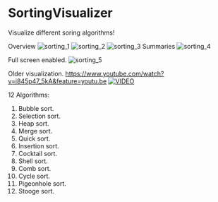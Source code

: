 # SortingVisualizer
Visualize different soring algorithms!

Overview
![sorting_1](https://user-images.githubusercontent.com/60555651/116021604-d10bce00-a648-11eb-8a5d-e87336f8879f.PNG)
![sorting_2](https://user-images.githubusercontent.com/60555651/116021653-e7198e80-a648-11eb-9e6a-82261015dd04.PNG)
![sorting_3](https://user-images.githubusercontent.com/60555651/116021654-e7198e80-a648-11eb-9010-78759c2428fd.PNG)
Summaries
![sorting_4](https://user-images.githubusercontent.com/60555651/116021657-e8e35200-a648-11eb-935c-a6f2e217ea48.PNG)

Full screen enabled.
![sorting_5](https://user-images.githubusercontent.com/60555651/116021942-8474c280-a649-11eb-88d5-e17ce00fa8f8.PNG)

Older visualization.
https://www.youtube.com/watch?v=i845p47_5kA&feature=youtu.be
[![VIDEO](https://user-images.githubusercontent.com/60555651/88487454-8eb44400-cf85-11ea-87e5-462f930cf6e4.PNG)](https://www.youtube.com/watch?v=i845p47_5kA&feature=youtu.be)

12 Algorithms:
1. Bubble sort.
2. Selection sort.
3. Heap sort.
4. Merge sort.
5. Quick sort.
6. Insertion sort.
7. Cocktail sort.
8. Shell sort.
9. Comb sort.
10. Cycle sort.
11. Pigeonhole sort.
12. Stooge sort.
